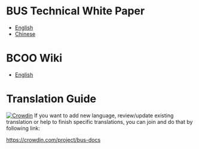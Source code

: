 # BUS Technical White Paper

- [English](en-us/White_Paper_EN.md)
- [Chinese](zh-cn/White_Paper_CN.md) 

# BCOO Wiki

- [English](https://github.com/BitConch/BUS/wiki)

# Translation Guide

[![Crowdin](https://d322cqt584bo4o.cloudfront.net/eos-docs/localized.svg)](https://crowdin.com/project/bus-docs)
If you want to add new language, review/update existing translation or help to finish specific translations, you can join and do that by following link:

https://crowdin.com/project/bus-docs
